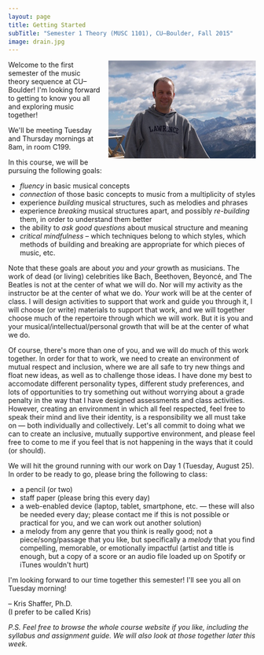 ```yaml
---
layout: page
title: Getting Started
subTitle: "Semester 1 Theory (MUSC 1101), CU–Boulder, Fall 2015"
image: drain.jpg
---
```


<img src="/img/twitterBio-small.jpg" style="float: right; padding-left: 12px"/>Welcome to the first semester of the music theory sequence at CU–Boulder! I'm looking forward to getting to know you all and exploring music together!

We'll be meeting Tuesday and Thursday mornings at 8am, in room C199.

In this course, we will be pursuing the following goals:

- *fluency* in basic musical concepts  
- *connection* of those basic concepts to music from a multiplicity of styles  
- experience *building* musical structures, such as melodies and phrases  
- experience *breaking* musical structures apart, and possibly *re-building* them, in order to understand them better  
- the ability to *ask good questions* about musical structure and meaning  
- *critical mindfulness* – which techniques belong to which styles, which methods of building and breaking are appropriate for which pieces of music, etc.

Note that these goals are about *you* and *your* growth as musicians. The work of dead (or living) celebrities like Bach, Beethoven, Beyoncé, and The Beatles is not at the center of what we will do. Nor will my activity as the instructor be at the center of what we do. *Your* work will be at the center of class. I will design activities to support that work and guide you through it, I will choose (or write) materials to support that work, and we will together choose much of the repertoire through which we will work. But it is you and your musical/intellectual/personal growth that will be at the center of what we do.

Of course, there's more than one of you, and we will do much of this work together. In order for that to work, we need to create an environment of mutual respect and inclusion, where we are all safe to try new things and float new ideas, as well as to challenge those ideas. I have done my best to accomodate different personality types, different study preferences, and lots of opportunities to try something out without worrying about a grade penalty in the way that I have designed assessments and class activities. However, creating an environment in which all feel respected, feel free to speak their mind and live their identity, is a responsibility we all must take on — both individually and collectively. Let's all commit to doing what we can to create an inclusive, mutually supportive environment, and please feel free to come to me if you feel that is not happening in the ways that it could (or should).

We will hit the ground running with our work on Day 1 (Tuesday, August 25). In order to be ready to go, please bring the following to class:

- a pencil (or two)  
- staff paper (please bring this every day)  
- a web-enabled device (laptop, tablet, smartphone, etc. — these will also be needed every day; please contact me if this is not possible or practical for you, and we can work out another solution)  
- a melody from any genre that you think is really good; not a piece/song/passage that you like, but specifically a *melody* that you find compelling, memorable, or emotionally impactful (artist and title is enough, but a copy of a score or an audio file loaded up on Spotify or iTunes wouldn't hurt)

I'm looking forward to our time together this semester! I'll see you all on Tuesday morning!

– Kris Shaffer, Ph.D.  
(I prefer to be called Kris)

*P.S. Feel free to browse the whole course website if you like, including the syllabus and assignment guide. We will also look at those together later this week.*